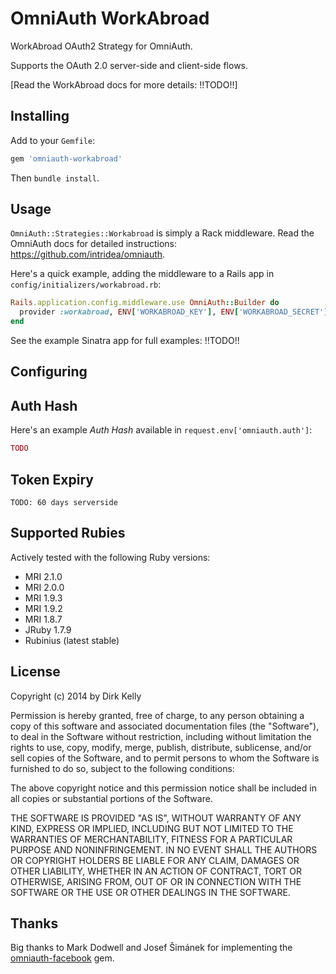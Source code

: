 
# OmniAuth WorkAbroad

WorkAbroad OAuth2 Strategy for OmniAuth.

Supports the OAuth 2.0 server-side and client-side flows.

[Read the WorkAbroad docs for more details: !!TODO!!]

## Installing

Add to your `Gemfile`:

```ruby
gem 'omniauth-workabroad'
```

Then `bundle install`.

## Usage

`OmniAuth::Strategies::Workabroad` is simply a Rack middleware. Read the OmniAuth docs for detailed instructions: https://github.com/intridea/omniauth.

Here's a quick example, adding the middleware to a Rails app in `config/initializers/workabroad.rb`:

```ruby
Rails.application.config.middleware.use OmniAuth::Builder do
  provider :workabroad, ENV['WORKABROAD_KEY'], ENV['WORKABROAD_SECRET']
end
```

See the example Sinatra app for full examples: !!TODO!!

## Configuring

## Auth Hash

Here's an example *Auth Hash* available in `request.env['omniauth.auth']`:

```ruby
TODO
```

## Token Expiry

`TODO: 60 days serverside`

## Supported Rubies

Actively tested with the following Ruby versions:

- MRI 2.1.0
- MRI 2.0.0
- MRI 1.9.3
- MRI 1.9.2
- MRI 1.8.7
- JRuby 1.7.9
- Rubinius (latest stable)

## License

Copyright (c) 2014 by Dirk Kelly

Permission is hereby granted, free of charge, to any person obtaining a copy of this software and associated documentation files (the "Software"), to deal in the Software without restriction, including without limitation the rights to use, copy, modify, merge, publish, distribute, sublicense, and/or sell copies of the Software, and to permit persons to whom the Software is furnished to do so, subject to the following conditions:

The above copyright notice and this permission notice shall be included in all copies or substantial portions of the Software.

THE SOFTWARE IS PROVIDED "AS IS", WITHOUT WARRANTY OF ANY KIND, EXPRESS OR IMPLIED, INCLUDING BUT NOT LIMITED TO THE WARRANTIES OF MERCHANTABILITY, FITNESS FOR A PARTICULAR PURPOSE AND NONINFRINGEMENT. IN NO EVENT SHALL THE AUTHORS OR COPYRIGHT HOLDERS BE LIABLE FOR ANY CLAIM, DAMAGES OR OTHER LIABILITY, WHETHER IN AN ACTION OF CONTRACT, TORT OR OTHERWISE, ARISING FROM, OUT OF OR IN CONNECTION WITH THE SOFTWARE OR THE USE OR OTHER DEALINGS IN THE SOFTWARE.

## Thanks

Big thanks to Mark Dodwell and Josef Šimánek for implementing the [omniauth-facebook] gem.

[omniauth-facebook]: https://github.com/mkdynamic/omniauth-facebook
